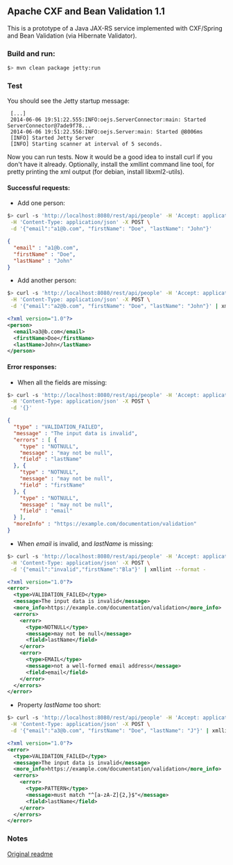 ## Apache CXF and Bean Validation 1.1

This is a prototype of a Java JAX-RS service implemented with CXF/Spring and Bean Validation (via Hibernate Validator).

### Build and run:

```bash
$> mvn clean package jetty:run
```

### Test

You should see the Jetty startup message:
```
 [...]
 2014-06-06 19:51:22.555:INFO:oejs.ServerConnector:main: Started ServerConnector@7ade9f78...
 2014-06-06 19:51:22.556:INFO:oejs.Server:main: Started @8006ms
 [INFO] Started Jetty Server
 [INFO] Starting scanner at interval of 5 seconds.
```

Now you can run tests. Now it would be a good idea to install curl if you don't have it already. Optionally, install the xmllint command line tool, for pretty printing the xml output (for debian, install libxml2-utils).

#### Successful requests:
 * Add one person:
```bash
$> curl -s 'http://localhost:8080/rest/api/people' -H 'Accept: application/json' \
 -H 'Content-Type: application/json' -X POST \
 -d '{"email":"a1@b.com", "firstName": "Doe", "lastName": "John"}'
```
```json
{
  "email" : "a1@b.com",
  "firstName" : "Doe",
  "lastName" : "John"
}
```
 * Add another person:
```bash
$> curl -s 'http://localhost:8080/rest/api/people' -H 'Accept: application/xml' \
 -H 'Content-Type: application/json' -X POST \
 -d '{"email":"a2@b.com", "firstName": "Doe", "lastName": "John"}' | xmllint --format -
```
```xml
<?xml version="1.0"?>
<person>
  <email>a3@b.com</email>
  <firstName>Doe</firstName>
  <lastName>John</lastName>
</person>
```

#### Error responses:

 * When all the fields are missing:
```bash
$> curl -s 'http://localhost:8080/rest/api/people' -H 'Accept: application/json' \
 -H 'Content-Type: application/json' -X POST \
 -d '{}'
```
```json
{
  "type" : "VALIDATION_FAILED",
  "message" : "The input data is invalid",
  "errors" : [ {
    "type" : "NOTNULL",
    "message" : "may not be null",
    "field" : "lastName"
  }, {
    "type" : "NOTNULL",
    "message" : "may not be null",
    "field" : "firstName"
  }, {
    "type" : "NOTNULL",
    "message" : "may not be null",
    "field" : "email"
  } ],
  "moreInfo" : "https://example.com/documentation/validation"
}
```
 * When *email* is invalid, and *lastName* is missing:
```bash
$> curl -s 'http://localhost:8080/rest/api/people' -H 'Accept: application/xml' \
 -H 'Content-Type: application/json' -X POST \
 -d '{"email":"invalid","firstName":"Bla"}' | xmllint --format -
```
```xml
<?xml version="1.0"?>
<error>
  <type>VALIDATION_FAILED</type>
  <message>The input data is invalid</message>
  <more_info>https://example.com/documentation/validation</more_info>
  <errors>
    <error>
      <type>NOTNULL</type>
      <message>may not be null</message>
      <field>lastName</field>
    </error>
    <error>
      <type>EMAIL</type>
      <message>not a well-formed email address</message>
      <field>email</field>
    </error>
  </errors>
</error>
```
 * Property *lastName* too short:
```bash
$> curl -s 'http://localhost:8080/rest/api/people' -H 'Accept: application/xml' \
 -H 'Content-Type: application/json' -X POST \
 -d '{"email":"a3@b.com", "firstName": "Doe", "lastName": "J"}' | xmllint --format -
```
```xml
<?xml version="1.0"?>
<error>
  <type>VALIDATION_FAILED</type>
  <message>The input data is invalid</message>
  <more_info>https://example.com/documentation/validation</more_info>
  <errors>
    <error>
      <type>PATTERN</type>
      <message>must match "^[a-zA-Z]{2,}$"</message>
      <field>lastName</field>
    </error>
  </errors>
</error>
```

### Notes
[Original readme](OLD-README.md)
